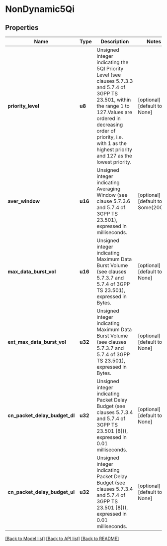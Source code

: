 # NonDynamic5Qi

## Properties
Name | Type | Description | Notes
------------ | ------------- | ------------- | -------------
**priority_level** | **u8** | Unsigned integer indicating the 5QI Priority Level (see clauses 5.7.3.3 and 5.7.4 of 3GPP TS 23.501, within the range 1 to 127.Values are ordered in decreasing order of priority,  i.e. with 1 as the highest priority and 127 as the lowest priority.   | [optional] [default to None]
**aver_window** | **u16** | Unsigned integer indicating Averaging Window (see clause 5.7.3.6 and 5.7.4 of 3GPP TS 23.501), expressed in milliseconds. | [optional] [default to Some(2000)]
**max_data_burst_vol** | **u16** | Unsigned integer indicating Maximum Data Burst Volume (see clauses 5.7.3.7 and 5.7.4 of 3GPP TS 23.501), expressed in Bytes.   | [optional] [default to None]
**ext_max_data_burst_vol** | **u32** | Unsigned integer indicating Maximum Data Burst Volume (see clauses 5.7.3.7 and 5.7.4 of 3GPP TS 23.501), expressed in Bytes.   | [optional] [default to None]
**cn_packet_delay_budget_dl** | **u32** | Unsigned integer indicating Packet Delay Budget (see clauses 5.7.3.4 and 5.7.4 of 3GPP TS 23.501 [8])), expressed in 0.01 milliseconds.  | [optional] [default to None]
**cn_packet_delay_budget_ul** | **u32** | Unsigned integer indicating Packet Delay Budget (see clauses 5.7.3.4 and 5.7.4 of 3GPP TS 23.501 [8])), expressed in 0.01 milliseconds.  | [optional] [default to None]

[[Back to Model list]](../README.md#documentation-for-models) [[Back to API list]](../README.md#documentation-for-api-endpoints) [[Back to README]](../README.md)


